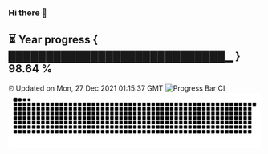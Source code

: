 ### Hi there 👋
⏳ Year progress { █████████████████████████████▁ } 98.64 %
---
⏰ Updated on Mon, 27 Dec 2021 01:15:37 GMT
![Progress Bar CI](https://github.com/liununu/liununu/workflows/Progress%20Bar%20CI/badge.svg)
![](https://raw.githubusercontent.com/coder-Zzx/coder-Zzx/main/assets/github-contribution-grid-snake.svg)
